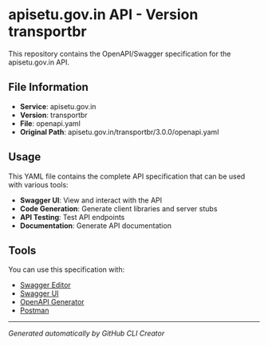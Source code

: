 # apisetu.gov.in API - Version transportbr

This repository contains the OpenAPI/Swagger specification for the apisetu.gov.in API.

## File Information

- **Service**: apisetu.gov.in
- **Version**: transportbr
- **File**: openapi.yaml
- **Original Path**: apisetu.gov.in/transportbr/3.0.0/openapi.yaml

## Usage

This YAML file contains the complete API specification that can be used with various tools:

- **Swagger UI**: View and interact with the API
- **Code Generation**: Generate client libraries and server stubs
- **API Testing**: Test API endpoints
- **Documentation**: Generate API documentation

## Tools

You can use this specification with:

- [Swagger Editor](https://editor.swagger.io/)
- [Swagger UI](https://swagger.io/tools/swagger-ui/)
- [OpenAPI Generator](https://openapi-generator.tech/)
- [Postman](https://www.postman.com/)

---

*Generated automatically by GitHub CLI Creator*
